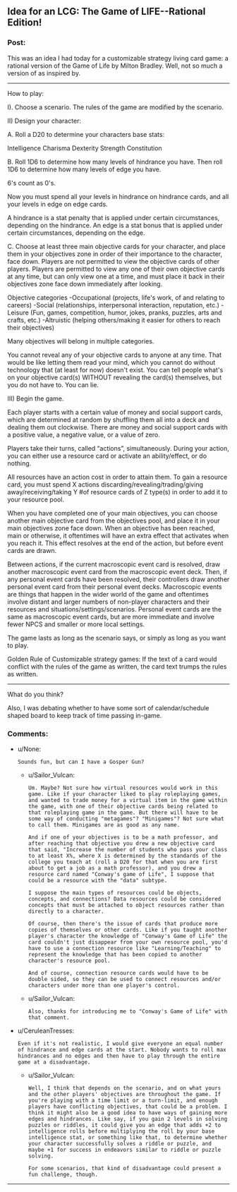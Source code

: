 ## Idea for an LCG: The Game of LIFE--Rational Edition!

### Post:

This was an idea I had today for a customizable strategy living card game: a rational version of the Game of Life by Milton Bradley. Well, not so much a version of as inspired by.

----------

How to play:

I). Choose a scenario. The rules of the game are modified by the scenario.

II) Design your character:

A. Roll a D20 to determine your characters base stats:

Intelligence
Charisma
Dexterity
Strength
Constitution

B. Roll 1D6 to determine how many levels of hindrance you have.
Then roll 1D6 to determine how many levels of edge you have.

6's count as 0's.

Now you must spend all your levels in hindrance on hindrance cards, and all your levels in edge on edge cards.

A hindrance is a stat penalty that is applied under certain circumstances, depending on the hindrance.
An edge is a stat bonus that is applied under certain circumstances, depending on the edge.


C. Choose at least three main objective cards for your character, and place them in your objectives zone in order of their importance to the character, face down. Players are not permitted to view the objective cards of other players. Players are permitted to view any one of their own objective cards at any time, but can only view one at a time, and must place it back in their objectives zone face down immediately after looking.

Objective categories
-Occupational (projects, life's work, of and relating to careers)
-Social (relationships, interpersonal interaction, reputation, etc.)
-Leisure (Fun, games, competition, humor, jokes, pranks, puzzles, arts and crafts, etc.)
-Altruistic (helping others/making it easier for others to reach their objectives)

Many objectives will belong in multiple categories.

You cannot reveal any of your objective cards to anyone at any time. That would be like letting them read your mind, which you cannot do without technology that (at least for now) doesn't exist. You can tell people what's on your objective card(s) WITHOUT revealing the card(s) themselves, but you do not have to. You can lie.

III) Begin the game.

Each player starts with a certain value of money and social support cards, which are determined at random by shuffling them all into a deck and dealing them out clockwise. There are money and social support cards with a positive value, a negative value, or a value of zero.

Players take their turns, called “actions”, simultaneously. During your action, you can either use a resource card or activate an ability/effect, or do nothing.

All resources have an action cost in order to attain them. To gain a resource card, you must spend X actions discarding/revealing/trading/giving away/receiving/taking Y #of resource cards of Z type(s) in order to add it to your resource pool.

When you have completed one of your main objectives, you can choose another main objective card from the objectives pool, and place it in your main objectives zone face down. When an objective has been reached, main or otherwise, it oftentimes will have an extra effect that activates when you reach it. This effect resolves at the end of the action, but before event cards are drawn.

Between actions, if the current macroscopic event card is resolved, draw another macroscopic event card from the macroscopic event deck. Then, if any personal event cards have been resolved, their controllers draw another personal event card from their personal event decks. Macroscopic events are things that happen in the wider world of the game and oftentimes involve distant and larger numbers of non-player characters and their resources and situations/settings/scenarios. Personal event cards are the same as macroscopic event cards, but are more immediate and involve fewer NPCS and smaller or more local settings.

The game lasts as long as the scenario says, or simply as long as you want to play.

Golden Rule of Customizable strategy games: If the text of a card would conflict with the rules of the game as written, the card text trumps the rules as written.

---------------

What do you think?

Also, I was debating whether to have some sort of calendar/schedule shaped board to keep track of time passing in-game.

### Comments:

- u/None:
  ```
  Sounds fun, but can I have a Gosper Gun?
  ```

  - u/Sailor_Vulcan:
    ```
    Um. Maybe? Not sure how virtual resources would work in this game. Like if your character liked to play roleplaying games, and wanted to trade money for a virtual item in the game within the game, with one of their objective cards being related to that roleplaying game in the game. But there will have to be some way of conducting "metagames"? "Minigames"? Not sure what to call them. Minigames are as good as any name.

    And if one of your objectives is to be a math professor, and after reaching that objective you drew a new objective card that said, "Increase the number of students who pass your class to at least X%, where X is determined by the standards of the college you teach at (roll a D20 for that when you are first about to get a job as a math professor), and you drew a resource card named "Conway's game of Life", I suppose that could be a resource with the "data" subtype.

    I suppose the main types of resources could be objects, concepts, and connections? Data resources could be considered concepts that must be attached to object resources rather than directly to a character.

    Of course, then there's the issue of cards that produce more copies of themselves or other cards. Like if you taught another player's character the knowledge of "Conway's Game of Life" the card couldn't just disappear from your own resource pool, you'd have to use a connection resource like "Learning/Teaching" to represent the knowledge that has been copied to another character's resource pool.

    And of course, connection resource cards would have to be double sided, so they can be used to connect resources and/or characters under more than one player's control.
    ```

  - u/Sailor_Vulcan:
    ```
    Also, thanks for introducing me to "Conway's Game of Life" with that comment.
    ```

- u/CeruleanTresses:
  ```
  Even if it's not realistic, I would give everyone an equal number of hindrance and edge cards at the start. Nobody wants to roll max hindrances and no edges and then have to play through the entire game at a disadvantage.
  ```

  - u/Sailor_Vulcan:
    ```
    Well, I think that depends on the scenario, and on what yours and the other players' objectives are throughout the game. If you're playing with a time limit or a turn-limit, and enough players have conflicting objectives, that could be a problem. I think it might also be a good idea to have ways of gaining more edges and hindrances. Like say, if you gain 2 levels in solving puzzles or riddles, it could give you an edge that adds +2 to intelligence rolls before multiplying the roll by your base intelligence stat, or something like that, to determine whether your character successfully solves a riddle or puzzle, and maybe +1 for success in endeavors similar to riddle or puzzle solving.

    For some scenarios, that kind of disadvantage could present a fun challenge, though.
    ```

---

